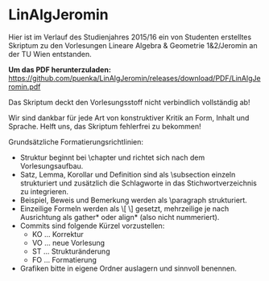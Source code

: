 # LinAlgJeromin

Hier ist im Verlauf des Studienjahres 2015/16 ein von Studenten erstelltes Skriptum zu den Vorlesungen Lineare Algebra & Geometrie 1&2/Jeromin an der TU Wien entstanden.

**Um das PDF herunterzuladen:** <https://github.com/puenka/LinAlgJeromin/releases/download/PDF/LinAlgJeromin.pdf>

Das Skriptum deckt den Vorlesungsstoff nicht verbindlich vollständig ab!

Wir sind dankbar für jede Art von konstruktiver Kritik an Form, Inhalt und Sprache. Helft uns, das Skriptum fehlerfrei zu bekommen!

Grundsätzliche Formatierungsrichtlinien:
- Struktur beginnt bei \chapter und richtet sich nach dem Vorlesungsaufbau.
- Satz, Lemma, Korollar und Definition sind als \subsection einzeln strukturiert und zusätzlich die Schlagworte in das Stichwortverzeichnis zu integrieren.
- Beispiel, Beweis und Bemerkung werden als \paragraph strukturiert.
- Einzeilige Formeln werden als \\[ \\] gesetzt, mehrzeilige je nach Ausrichtung als gather* oder align* (also nicht nummeriert).
- Commits sind folgende Kürzel vorzustellen:
	- KO ... Korrektur
	- VO ... neue Vorlesung
	- ST ... Strukturänderung
	- FO ... Formatierung
- Grafiken bitte in eigene Ordner auslagern und sinnvoll benennen.

